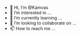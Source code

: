 - 👋 Hi, I’m @Kamvas
- 👀 I’m interested in ...
- 🌱 I’m currently learning ...
- 💞️ I’m looking to collaborate on ...
- 📫 How to reach me ...

<!---
Kamvas/Kamvas is a ✨ special ✨ repository because its `README.md` (this file) appears on your GitHub profile.
You can click the Preview link to take a look at your changes.
--->
